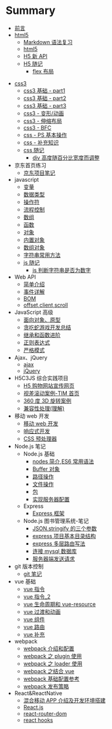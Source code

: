 # Summary

- [前言](README.md)
- [html5]()
  - [Markdown 语法复习](./html5/Markdown语法遗忘点.md)
  - [html5](./html5/html5.md)
  - [H5 新 API](html5/H5新API.md)
  - [H5 随记]()
    - [flex 布局](html5/h5随记/flex布局.md)

* [css3]()
  - [css3 基础 - part1](css3/css_part1.md)
  - [css3 基础 - part2](css3/css_part2.md)
  - [css3 基础 - part3](css3/css_part3.md)
  - [css3 - 变形/动画](css3/css_part4.md)
  - [css3 - 伸缩布局](css3/css_part5.md)
  - [css3 - BFC](css3/css_BFC.md)
  - [css - PS 基本操作](css3/css_ps基本操作.md)
  - [css - 补充知识](css3/css_补充知识.md)
  - [css 随记]()
    - [div 高度随百分比宽度而调整](css3/css随记/div-auto-height.md)
* 京东首页练习
  - [京东项目笔记](jd_note/jd_note.md)
* javascript
  - [变量](javascript/1.变量.md)
  - [数据类型](javascript/2.数据类型.md)
  - [操作符](javascript/3.操作符.md)
  - [流程控制](javascript/4.流程控制.md)
  - [数组](javascript/5.数组.md)
  - [函数](javascript/6.函数.md)
  - [对象](javascript/7.对象.md)
  - [内置对象](javascript/8.内置对象.md)
  - [数组对象](javascript/9.数组对象.md)
  - [字符串常用方法](javascript/10.字符串常用方法.md)
  - [js 随记]()
    - [js 判断字符串是否为数字](javascript/js随记/js判断字符串是否为数字.md)
* Web API
  - [简单介绍](WebAPI/WebAPI_part1.md)
  - [事件详解](WebAPI/WebAPI_part2_事件详解.md)
  - [BOM](WebAPI/WebAPI_part3_BOM.md)
  - [offset,client,scroll](WebAPI/WebAPI_part4_offset_client_scroll.md)
* JavaScript 高级
  - [面向对象、原型](JavaScript高级/part1.md)
  - [贪吃蛇游戏开发总结](JavaScript高级/part2_贪吃蛇游戏总结.md)
  - [继承和函数进阶](JavaScript高级/part3_继承和函数进阶.md)
  - [正则表达式](JavaScript高级/part4_正则表达式.md)
  - [严格模式](JavaScript高级/part5_严格模式.md)
* Ajax、jQuery
  - [ajax](Ajax、jQuery/ajax.md)
  - [jQuery](Ajax、jQuery/jQuery.md)
* H5C3JS 综合实践项目
  - [H5 购物网站宣传网页](H5C3js综合实践项目/H5购物网站宣传网站/购物网站宣传页面.md)
  - [视差滚动案例-TIM 首页](H5C3js综合实践项目/视差滚动案例/视差滚动案例.md)
  - [360 度 3D 旋转案例](H5C3js综合实践项目/360度3d旋转/360度3d旋转.md)
  - [兼容性处理(理解)](H5C3js综合实践项目/H5购物网站宣传网站/兼容性处理.md)
* 移动 web 开发
  - [移动 web 开发](移动web开发/1.移动web开发.md)
  - [响应式开发](移动web开发/2.响应式开发.md)
  - [CSS 预处理器](移动web开发/3.CSS预处理器.md)
* Node.js 笔记
  - Node.js 基础
    - [nodes 简介,ES6 常用语法](nodejs笔记/nodejs基础/1.nodejs简介ES6常用语法.md)
    - [Buffer 对象](nodejs笔记/nodejs基础/2.Buffer对象.md)
    - [路径操作](nodejs笔记/nodejs基础/3.路径操作.md)
    - [文件操作](nodejs笔记/nodejs基础/4.文件操作.md)
    - [包](nodejs笔记/nodejs基础/5.包.md)
    - [实现服务器配置](nodejs笔记/nodejs基础/6.实现服务器配置.md)
  - Express
    - [Express 框架](nodejs笔记/Express/1.express框架.md)
  - Node.js 图书管理系统-笔记
    - [JSON.stringify 的三个参数](nodejs笔记/nodejs图书管理系统/part1-JSON.stringify的三个参数.md)
    - [express 项目基本目录结构](nodejs笔记/nodejs图书管理系统/part2-express项目基本目录结构.md)
    - [express 多层路由写法](nodejs笔记/nodejs图书管理系统/part3-express多层路由写法.md)
    - [连接 mysql 数据库](nodejs笔记/nodejs图书管理系统/part4-连接mysql数据库.md)
    - [服务器端发送请求](nodejs笔记/nodejs图书管理系统/part5-服务器端发送请求.md)
* git 版本控制
  - [git 笔记](git笔记/git笔记.md)
* vue 基础
  - [vue 指令](vue基础/vue指令.md)
  - [vue 指令\_2](vue基础/vue指令_2.md)
  - [vue 生命周期和 vue-resource](vue基础/vue生命周期和vue-resource.md)
  - [vue 过渡和动画](vue基础/vue过渡和动画.md)
  - [vue 组件](vue基础/vue组件.md)
  - [vue 路由](vue基础/vue路由.md)
  - [vue 补充](vue基础/vue补充.md)
* webpack
  - [webpack 介绍和配置](webpack/webpack介绍和配置.md)
  - [webpack 之 plugin 使用](webpack/webpack之plugin使用.md)
  - [webpack 之 loader 使用](webpack/webpack之loader使用.md)
  - [webpack 之结合 vue](webpack/webpack之结合vue.md)
  - [webpack 基础配置参考](webpack/webpack基础配置参考.md)
  - [webpack 发布策略](webpack/webpack发布策略.md)
* React&ReactNative
  - [混合移动 APP 介绍及开发环境搭建](React&ReactNative/混合移动APP介绍及开发环境搭建.md)
  - [React.js](React&ReactNative/React.js.md)
  - [react-router-dom](React&ReactNative/ReactRouterDom.md)
  - [react hooks](React&ReactNative/ReactHooks.md)
